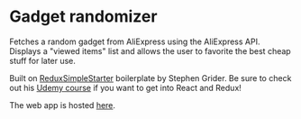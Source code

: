 # Gadget randomizer

Fetches a random gadget from AliExpress using the AliExpress API. Displays a "viewed items" list and allows the user to favorite the best cheap stuff for later use.

Built on <a href="https://github.com/StephenGrider/ReduxSimpleStarter">ReduxSimpleStarter</a> boilerplate by Stephen Grider. Be sure to check out his <a href="https://www.udemy.com/react-redux">Udemy course</a> if you want to get into React and Redux!

The web app is hosted [here](https://kiinapaska.fi/).
